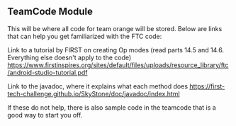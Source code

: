 ## TeamCode Module

This will be where all code for team orange will be stored. Below are links that can help you get familiarized with the FTC code:

Link to a tutorial by FIRST on creating Op modes (read parts 14.5 and 14.6. Everything else doesn't apply to the code)
https://www.firstinspires.org/sites/default/files/uploads/resource_library/ftc/android-studio-tutorial.pdf

Link to the javadoc, where it explains what each method does
https://first-tech-challenge.github.io/SkyStone/doc/javadoc/index.html

If these do not help, there is also sample code in the teamcode that is a good way to start you off.
